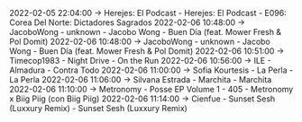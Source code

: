 2022-02-05 22:04:00 -> Herejes: El Podcast - Herejes: El Podcast - E096: Corea Del Norte: Dictadores Sagrados
2022-02-06 10:48:00 -> JacoboWong - unknown - Jacobo Wong - Buen Día (feat. Mower Fresh & Pol Domit)
2022-02-06 10:48:00 -> JacoboWong - unknown - Jacobo Wong - Buen Día (feat. Mower Fresh & Pol Domit)
2022-02-06 10:51:00 -> Timecop1983 - Night Drive - On the Run
2022-02-06 10:56:00 -> ILE - Almadura - Contra Todo
2022-02-06 11:00:00 -> Sofia Kourtesis - La Perla - La Perla
2022-02-06 11:06:00 -> Silvana Estrada - Marchita - Marchita
2022-02-06 11:10:00 -> Metronomy - Posse EP Volume 1 - 405 - Metronomy x Biig Piig (con Biig Piig)
2022-02-06 11:14:00 -> Cienfue - Sunset Sesh (Luxxury Remix) - Sunset Sesh (Luxxury Remix)
